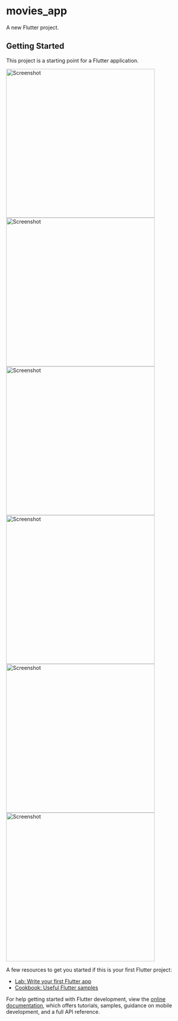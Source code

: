 # movies_app

A new Flutter project.

## Getting Started

This project is a starting point for a Flutter application.

<img src="https://github.com/Kunal645/movies_app/assets/89443555/35fb17e9-88d9-4c4a-8233-4f55b665b77c" alt="Screenshot" height="400">
<img src="https://github.com/Kunal645/movies_app/assets/89443555/c671194e-d6f2-4098-b138-eca2da3d439c" alt="Screenshot" height="400">
<img src="https://github.com/Kunal645/movies_app/assets/89443555/802f011e-996a-4bb7-ab07-d948588ab15a" alt="Screenshot" height="400">
<img src="https://github.com/Kunal645/movies_app/assets/89443555/b8913b44-dc71-4d6c-86e9-519fa804f662" alt="Screenshot" height="400">
<img src="https://github.com/Kunal645/movies_app/assets/89443555/6d2d7358-cf84-45a0-bf3a-775cbadc8bb3" alt="Screenshot" height="400">
<img src="https://github.com/Kunal645/movies_app/assets/89443555/0f44577d-e53b-43b7-95ca-788976b18bc2" alt="Screenshot" height="400">



A few resources to get you started if this is your first Flutter project:

- [Lab: Write your first Flutter app](https://docs.flutter.dev/get-started/codelab)
- [Cookbook: Useful Flutter samples](https://docs.flutter.dev/cookbook)

For help getting started with Flutter development, view the
[online documentation](https://docs.flutter.dev/), which offers tutorials,
samples, guidance on mobile development, and a full API reference.
